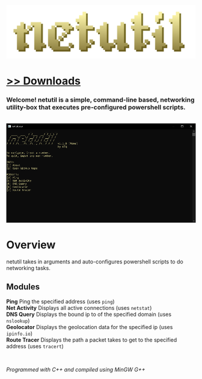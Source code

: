 <img src="assets/images/readmebanner.png"/>

# [>> Downloads](https://github.com/o7q/netutil/releases)
### Welcome! netutil is a simple, command-line based, networking utility-box that executes pre-configured powershell scripts.

<br>

<img src="assets/images/program.png"/>

<br>

# Overview
netutil takes in arguments and auto-configures powershell scripts to do networking tasks.

## <b>Modules</b>
<b>Ping</b> Ping the specified address (uses `ping`) \
<b>Net Activity</b> Displays all active connections (uses `netstat`) \
<b>DNS Query</b> Displays the bound ip to of the specified domain (uses `nslookup`) \
<b>Geolocator</b> Displays the geolocation data for the specified ip (uses `ipinfo.io`) \
<b>Route Tracer</b> Displays the path a packet takes to get to the specified address (uses `tracert`)

<br>

<i>Programmed with C++ and compiled using MinGW G++</i>